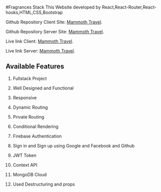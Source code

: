 #Fragrances Stack
This Website developed by React,React-Router,React-hooks,HTML,CSS,Bootstrap

Github Repository Client Site: [Mammoth Travel]( https://github.com/silviaplabon/Mammoth-Travel-Client).

Github Repository Server Site: [Mammoth Travel](https://github.com/silviaplabon/Mammoth-Travel-Server ).

Live link Client: [Mammoth Travel](https://mammoth-travel.web.app).

Live link Server: [Mammoth Travel](https://pacific-mesa-84577.herokuapp.com/).



## Available Features

1. Fullstack Project

2. Well Designed and Functional

3. Responsive

4. Dynamic Routing

5. Private Routing

6. Conditional Rendering

7. Firebase Authentication

10. Sign in and Sign up using Google and Facebook and Github

11. JWT Token

12. Context API

13. MongoDB Cloud

14. Used Destructuring and props



